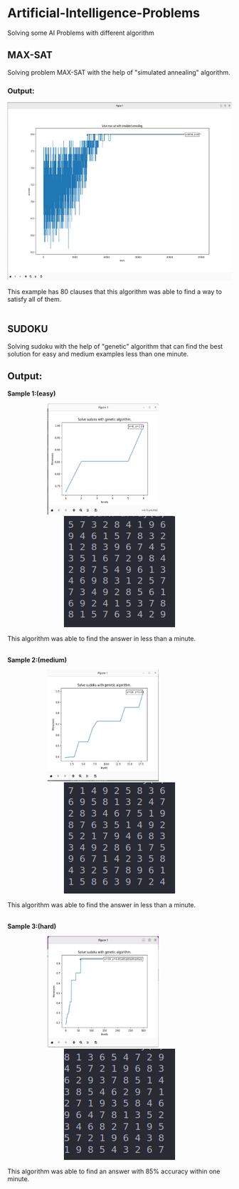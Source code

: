 # Artificial-Intelligence-Problems
Solving some AI Problems with different algorithm

## MAX-SAT
Solving problem MAX-SAT with the help of "simulated annealing" algorithm.
### Output:
<p align="center">
  <img src="https://github.com/Narges-Mntzr/Artificial-Intelligence-Problems/blob/main/Max-Sat/Result/MaxSat-sample.png" width="600" height="400" alt="accessibility text">
</p>
This example has 80 clauses that this algorithm was able to find a way to satisfy all of them.
<br /><br />

## SUDOKU
Solving sudoku with the help of "genetic" algorithm that can find the best solution for easy and medium examples less than one minute.
## Output:
**Sample 1:(easy)**

<p align="center">
  <img src="https://github.com/Narges-Mntzr/Artificial-Intelligence-Problems/blob/main/Sudoku/Result/sudoku-sample1-1.png" width="250" height="250">
  &nbsp;&nbsp;&nbsp;&nbsp;&nbsp;&nbsp;&nbsp;&nbsp;&nbsp;&nbsp;&nbsp;&nbsp;&nbsp;&nbsp;&nbsp;&nbsp;&nbsp;&nbsp;
  <img src="https://github.com/Narges-Mntzr/Artificial-Intelligence-Problems/blob/main/Sudoku/Result/sudoku-sample1-2.png" width="250" height="250">
</p>
This algorithm was able to find the answer in less than a minute.
<br /><br />


**Sample 2:(medium)**
<p align="center">
  <img src="https://github.com/Narges-Mntzr/Artificial-Intelligence-Problems/blob/main/Sudoku/Result/sudoku-sample2-1.png" width="250" height="250">
  &nbsp;&nbsp;&nbsp;&nbsp;&nbsp;&nbsp;&nbsp;&nbsp;&nbsp;&nbsp;&nbsp;&nbsp;&nbsp;&nbsp;&nbsp;&nbsp;&nbsp;&nbsp;
  <img src="https://github.com/Narges-Mntzr/Artificial-Intelligence-Problems/blob/main/Sudoku/Result/sudoku-sample2-2.png" width="250" height="250">
</p>
This algorithm was able to find the answer in less than a minute.
<br /><br />

**Sample 3:(hard)**
<p align="center">
  <img src="https://github.com/Narges-Mntzr/Artificial-Intelligence-Problems/blob/main/Sudoku/Result/sudoku-sample3-1.png" width="250" height="250">
  &nbsp;&nbsp;&nbsp;&nbsp;&nbsp;&nbsp;&nbsp;&nbsp;&nbsp;&nbsp;&nbsp;&nbsp;&nbsp;&nbsp;&nbsp;&nbsp;&nbsp;&nbsp;
  <img src="https://github.com/Narges-Mntzr/Artificial-Intelligence-Problems/blob/main/Sudoku/Result/sudoku-sample3-2.png" width="250" height="250">
</p>
This algorithm was able to find an answer with 85% accuracy within one minute.
<br /><br />
